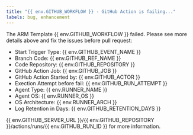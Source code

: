 ```yaml
---
title: "{{ env.GITHUB_WORKFLOW }} - GitHub Action is failing..."
labels: bug, enhancement
---
```


The ARM Template {{ env.GITHUB_WORKFLOW }} failed. Please see more details above and fix the issues before pull request:

- Start Trigger Type: {{ env.GITHUB_EVENT_NAME }}
- Branch Code: {{ env.GITHUB_REF_NAME }}
- Code Repository: {{ env.GITHUB_REPOSITORY }}
- GitHub Action Job: {{ env.GITHUB_JOB }}
- GitHub Action Started by: {{ env.GITHUB_ACTOR }}
- Exection Attempt before fail: {{ env.GITHUB_RUN_ATTEMPT }}
- Agent Type: {{ env.RUNNER_NAME }}
- Agent OS: {{ env.RUNNER_OS }}
- OS Architecture: {{ env.RUNNER_ARCH }}
- Log Retention in Days: {{ env.GITHUB_RETENTION_DAYS }}


{{ env.GITHUB_SERVER_URL }}/{{ env.GITHUB_REPOSITORY }}/actions/runs/{{ env.GITHUB_RUN_ID }} for more information.
